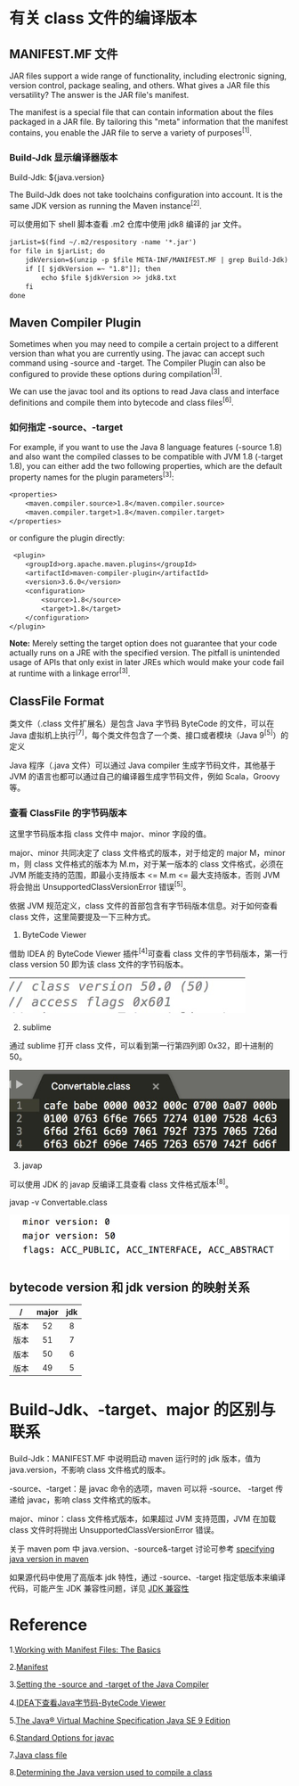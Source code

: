 # 有关 class 文件的编译版本

## MANIFEST.MF 文件

JAR files support a wide range of functionality, including electronic signing, version control, package sealing, and others. What gives a JAR file this versatility? The answer is the JAR file's manifest.

The manifest is a special file that can contain information about the files packaged in a JAR file. By tailoring this "meta" information that the manifest contains, you enable the JAR file to serve a variety of purposes<sup>[1]</sup>.

### Build-Jdk 显示编译器版本

Build-Jdk: ${java.version}

The Build-Jdk does not take toolchains configuration into account. It is the same JDK version as running the Maven instance<sup>[2]</sup>.

可以使用如下 shell 脚本查看 .m2 仓库中使用 jdk8 编译的 jar 文件。

```
jarList=$(find ~/.m2/respository -name '*.jar')
for file in $jarList; do
    jdkVersion=$(unzip -p $file META-INF/MANIFEST.MF | grep Build-Jdk)
    if [[ $jdkVersion =~ "1.8"]]; then
        echo $file $jdkVersion >> jdk8.txt
    fi
done
```

## Maven Compiler Plugin

Sometimes when you may need to compile a certain project to a different version than what you are currently using. The javac can accept such command using -source and -target. The Compiler Plugin can also be configured to provide these options during compilation<sup>[3]</sup>.

We can use the javac tool and its options to read Java class and interface definitions and compile them into bytecode and class files<sup>[6]</sup>.

### 如何指定 -source、-target

For example, if you want to use the Java 8 language features (-source 1.8) and also want the compiled classes to be compatible with JVM 1.8 (-target 1.8), you can either add the two following properties, which are the default property names for the plugin parameters<sup>[3]</sup>:

```
<properties>
    <maven.compiler.source>1.8</maven.compiler.source>
    <maven.compiler.target>1.8</maven.compiler.target>
</properties>
```
or configure the plugin directly:

```
 <plugin>
    <groupId>org.apache.maven.plugins</groupId>
    <artifactId>maven-compiler-plugin</artifactId>
    <version>3.6.0</version>
    <configuration>
        <source>1.8</source>
        <target>1.8</target>
    </configuration>
</plugin>
```

 **Note:** Merely setting the target option does not guarantee that your code actually runs on a JRE with the specified version. The pitfall is unintended usage of APIs that only exist in later JREs which would make your code fail at runtime with a linkage error<sup>[3]</sup>. 

## ClassFile Format

类文件（.class 文件扩展名）是包含 Java 字节码 ByteCode 的文件，可以在 Java 虚拟机上执行<sup>[7]</sup>，每个类文件包含了一个类、接口或者模块（Java 9<sup>[5]</sup>）的定义

Java 程序（.java 文件）可以通过 Java compiler 生成字节码文件，其他基于 JVM 的语言也都可以通过自己的编译器生成字节码文件，例如 Scala，Groovy 等。

### 查看 ClassFile 的字节码版本

这里字节码版本指 class 文件中 major、minor 字段的值。

major、minor 共同决定了 class 文件格式的版本，对于给定的 major M，minor m，则 class 文件格式的版本为 M.m，对于某一版本的 class 文件格式，必须在 JVM 所能支持的范围，即最小支持版本 <= M.m <= 最大支持版本，否则 JVM 将会抛出 UnsupportedClassVersionError 错误<sup>[5]</sup>。

依据 JVM 规范定义，class 文件的首部包含有字节码版本信息。对于如何查看 class 文件，这里简要提及一下三种方式。

1. ByteCode Viewer

借助 IDEA 的 ByteCode Viewer 插件<sup>[4]</sup>可查看 class 文件的字节码版本，第一行 class version 50 即为该 class 文件的字节码版本。

![decompile](images/decompile.jpg)

2. sublime

通过 sublime 打开 class 文件，可以看到第一行第四列即 0x32，即十进制的 50。

![bytecode](images/bytecode.jpg)

3. javap

可以使用 JDK 的 javap 反编译工具查看 class 文件格式版本<sup>[8]</sup>。

javap -v Convertable.class

![javap](images/javap_v.jpg)

## bytecode version 和 jdk version 的映射关系

| /    |  major | jdk  |
| :--: |  :--:  | :--: |
| 版本  |  52    |  8  |
| 版本  |  51    |  7  |
| 版本  |  50    |  6  |
| 版本  |  49    |  5  |

# Build-Jdk、-target、major 的区别与联系

Build-Jdk：MANIFEST.MF 中说明启动 maven 运行时的 jdk 版本，值为 java.version，不影响 class 文件格式的版本。

-source、-target：是 javac 命令的选项，maven 可以将 -source、 -target 传递给 javac，影响 class 文件格式的版本。

major、minor：class 文件格式版本，如果超过 JVM 支持范围，JVM 在加载 class 文件时将抛出 UnsupportedClassVersionError 错误。

关于 maven pom 中 java.version、-source&-target 讨论可参考 [specifying java version in maven](https://stackoverflow.com/questions/38882080/specifying-java-version-in-maven-differences-between-properties-and-compiler-p)

如果源代码中使用了高版本 jdk 特性，通过 -source、-target 指定低版本来编译代码，可能产生 JDK 兼容性问题，详见 [JDK 兼容性](./JDK-Compatibility.md)

# Reference

1.[Working with Manifest Files: The Basics](https://docs.oracle.com/javase/tutorial/deployment/jar/manifestindex.html)

2.[Manifest](http://maven.apache.org/shared/maven-archiver/examples/manifest.html)

3.[Setting the -source and -target of the Java Compiler](http://maven.apache.org/plugins/maven-compiler-plugin/examples/set-compiler-source-and-target.html)

4.[IDEA下查看Java字节码-ByteCode Viewer](https://www.jianshu.com/p/b87f7e564c98)

5.[The Java® Virtual Machine Specification Java SE 9 Edition](https://docs.oracle.com/javase/specs/jvms/se9/jvms9.pdf)

6.[Standard Options for javac](https://docs.oracle.com/javase/9/tools/javac.htm#GUID-AEEC9F07-CB49-4E96-8BC7-BCC2C7F725C9__STANDARDOPTIONSFORJAVAC-7D3D9CC2)

7.[Java class file](https://en.wikipedia.org/wiki/Java_class_file)

8.[Determining the Java version used to compile a class](https://fabianlee.org/2018/01/19/java-determining-the-java-version-used-to-compile-a-class-class-file-has-the-wrong-version/)